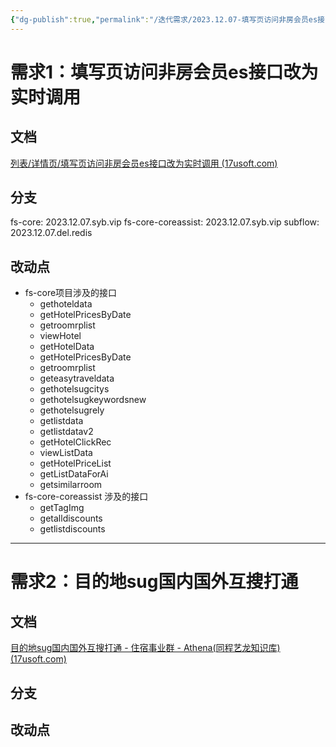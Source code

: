 ```yaml
---
{"dg-publish":true,"permalink":"/迭代需求/2023.12.07-填写页访问非房会员es接口改为实时调用、/"}
---
```


# 需求1：填写页访问非房会员es接口改为实时调用

## 文档

[列表/详情页/填写页访问非房会员es接口改为实时调用 (17usoft.com)](http://matrix.17usoft.com/v2/matrix-web/project/pjt315#/requirementPool/169106)

## 分支

fs-core:  2023.12.07.syb.vip
fs-core-coreassist: 2023.12.07.syb.vip
subflow: 2023.12.07.del.redis


## 改动点
- fs-core项目涉及的接口
	- gethoteldata
	- getHotelPricesByDate
	- getroomrplist
	- viewHotel
	- getHotelData
	- getHotelPricesByDate
	- getroomrplist
	- geteasytraveldata
	- gethotelsugcitys
	- gethotelsugkeywordsnew
	- gethotelsugrely
	- getlistdata
	- getlistdatav2
	- getHotelClickRec
	- viewListData
	- getHotelPriceList
	- getListDataForAi
	- getsimilarroom
- fs-core-coreassist 涉及的接口
	- getTagImg
	- getalldiscounts
	- getlistdiscounts


---

# 需求2：目的地sug国内国外互搜打通

## 文档

[目的地sug国内国外互搜打通 - 住宿事业群 - Athena(同程艺龙知识库) (17usoft.com)](http://wiki.17usoft.com/pages/viewpage.action?pageId=137390615)

## 分支


## 改动点



